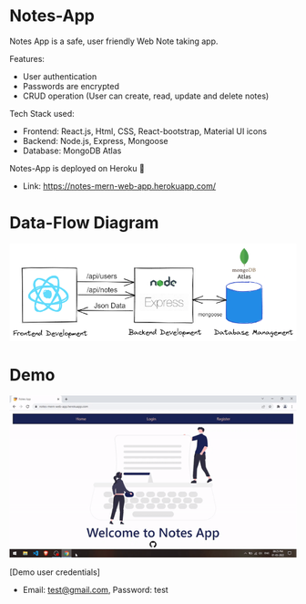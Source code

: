 # Notes-App

Notes App is a safe, user friendly Web Note taking app.

Features: 
- User authentication
- Passwords are encrypted
- CRUD operation (User can create, read, update and delete notes)

Tech Stack used: 
- Frontend: React.js, Html, CSS, React-bootstrap, Material UI icons 
- Backend: Node.js, Express, Mongoose
- Database: MongoDB Atlas

Notes-App is deployed on Heroku 🚀
- Link: https://notes-mern-web-app.herokuapp.com/

# Data-Flow Diagram
![](https://github.com/mudit999/Notes-Mern-App/blob/master/demo/notesApp-Data-Flow.png)



# Demo
![](https://github.com/mudit999/Notes-Mern-App/blob/master/demo/notes-app-demo.gif)

[Demo user credentials]
- Email: test@gmail.com, Password: test
